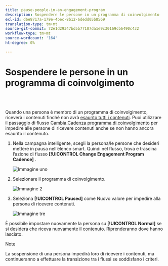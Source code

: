 ```yaml
---
title: pause-people-in-an-engagement-program
description: Sospendere le persone in un programma di coinvolgimento
exl-id: d6e8717a-179e-4bec-8b12-6dedd05b8569
translation-type: tm+mt
source-git-commit: 72e1d29347bd5b77107da1e9c30169cb6490c432
workflow-type: tm+mt
source-wordcount: '164'
ht-degree: 0%

---
```


# Sospendere le persone in un programma di coinvolgimento

<br> 

Quando una persona è membro di un programma di coinvolgimento, riceverà i contenuti finché non avrà [esaurito tutti i contenuti](https://docs.marketo.com/display/DOCS/People+Who+Have+Exhausted+Content). Puoi utilizzare il passaggio di flusso [Cambia Cadenza programma di coinvolgimento](https://docs.marketo.com/display/DOCS/Change+Engagement+Program+Cadence) per impedire alle persone di ricevere contenuti anche se non hanno ancora esaurito il contenuto.

1. Nella campagna intelligente, scegli la persona/le persone che desideri mettere in pausa nell’elenco smart. Quindi nel flusso, trova e trascina l’azione di flusso **[!UICONTROL Change Engagement Program Cadence]** .

   ![Immagine uno](/help/sky/assets/engagement-programs/pause-people-in-an-engagement-program/pause-people-in-an-engagement-program-1.png)

1. Selezionare il programma di coinvolgimento.

   ![Immagine 2](/help/sky/assets/engagement-programs/pause-people-in-an-engagement-program/pause-people-in-an-engagement-program-2.png)

1. Seleziona **[!UICONTROL Paused]** come Nuovo valore per impedire alla persona di ricevere contenuti.

   ![Immagine tre](/help/sky/assets/engagement-programs/pause-people-in-an-engagement-program/pause-people-in-an-engagement-program-3.png)

È possibile impostare nuovamente la persona su **[!UICONTROL Normal]** se si desidera che riceva nuovamente il contenuto. Riprenderanno dove hanno lasciato.

>[!NOTE]
>
>La sospensione di una persona impedirà loro di ricevere i contenuti, ma continueranno a effettuare la transizione tra i flussi se soddisfano i criteri.
